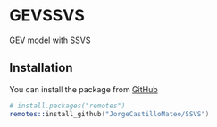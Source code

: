 # GEVSSVS
GEV model with SSVS

## Installation
You can install the package from
[GitHub](https://github.com/JorgeCastilloMateo/SSVS)

```s
# install.packages("remotes")
remotes::install_github("JorgeCastilloMateo/SSVS")
```